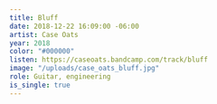 ```yaml
---
title: Bluff
date: 2018-12-22 16:09:00 -06:00
artist: Case Oats
year: 2018
color: "#000000"
listen: https://caseoats.bandcamp.com/track/bluff
image: "/uploads/case_oats_bluff.jpg"
role: Guitar, engineering
is_single: true
---
```


